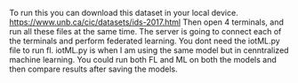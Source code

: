 To run this you can download this dataset in your local device.
https://www.unb.ca/cic/datasets/ids-2017.html
Then open 4 terminals, and run all these files at the same time. The server is going to connect each of the terminals and perform federated learning.
You dont need the iotML.py file to run fl. iotML.py is when I am using the same model but in cenntralized machine learning.
You could run both FL and ML on both the models and then compare results after saving the models.

